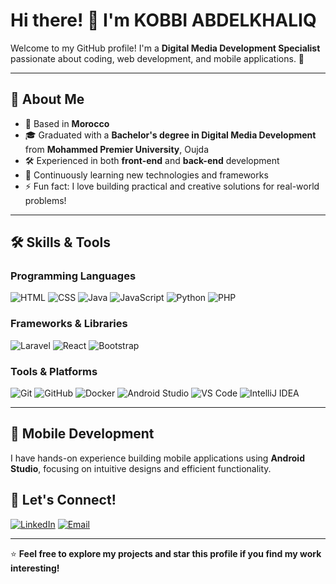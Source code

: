# Hi there! 👋 I'm KOBBI ABDELKHALIQ



Welcome to my GitHub profile! I'm a **Digital Media Development Specialist** passionate about coding, web development, and mobile applications. 🚀

---

## 🌟 About Me
- 📍 Based in **Morocco**
- 🎓 Graduated with a **Bachelor's degree in Digital Media Development** from **Mohammed Premier University**, Oujda
- 🛠️ Experienced in both **front-end** and **back-end** development
- 🌱 Continuously learning new technologies and frameworks
- ⚡ Fun fact: I love building practical and creative solutions for real-world problems!

---

## 🛠️ Skills & Tools

### Programming Languages
![HTML](https://img.shields.io/badge/HTML-E34F26?style=for-the-badge&logo=html5&logoColor=white)
![CSS](https://img.shields.io/badge/CSS-1572B6?style=for-the-badge&logo=css3&logoColor=white)
![Java](https://img.shields.io/badge/Java-ED8B00?style=for-the-badge&logo=java&logoColor=white)
![JavaScript](https://img.shields.io/badge/JavaScript-F7DF1E?style=for-the-badge&logo=javascript&logoColor=black)
![Python](https://img.shields.io/badge/Python-3776AB?style=for-the-badge&logo=python&logoColor=white)
![PHP](https://img.shields.io/badge/PHP-777BB4?style=for-the-badge&logo=php&logoColor=white)

### Frameworks & Libraries
![Laravel](https://img.shields.io/badge/Laravel-FF2D20?style=for-the-badge&logo=laravel&logoColor=white)
![React](https://img.shields.io/badge/React-61DAFB?style=for-the-badge&logo=react&logoColor=black)
![Bootstrap](https://img.shields.io/badge/Bootstrap-563D7C?style=for-the-badge&logo=bootstrap&logoColor=white)

### Tools & Platforms
![Git](https://img.shields.io/badge/Git-F05032?style=for-the-badge&logo=git&logoColor=white)
![GitHub](https://img.shields.io/badge/GitHub-181717?style=for-the-badge&logo=github&logoColor=white)
![Docker](https://img.shields.io/badge/Docker-2496ED?style=for-the-badge&logo=docker&logoColor=white)
![Android Studio](https://img.shields.io/badge/Android%20Studio-3DDC84?style=for-the-badge&logo=android-studio&logoColor=white)
![VS Code](https://img.shields.io/badge/VS%20Code-007ACC?style=for-the-badge&logo=visual-studio-code&logoColor=white)
![IntelliJ IDEA](https://img.shields.io/badge/IntelliJ%20IDEA-000000?style=for-the-badge&logo=intellij-idea&logoColor=white)

---

## 📱 Mobile Development
I have hands-on experience building mobile applications using **Android Studio**, focusing on intuitive designs and efficient functionality.


## 🤝 Let's Connect!

[![LinkedIn](https://img.shields.io/badge/LinkedIn-0A66C2?style=for-the-badge&logo=linkedin&logoColor=white)](https://www.linkedin.com/in/abdel-khaliq-kobbi/)
[![Email](https://img.shields.io/badge/Email-D14836?style=for-the-badge&logo=gmail&logoColor=white)](mailto:mr.abdelkhaliqkobbi@gmail.com)

---

⭐ **Feel free to explore my projects and star this profile if you find my work interesting!**
